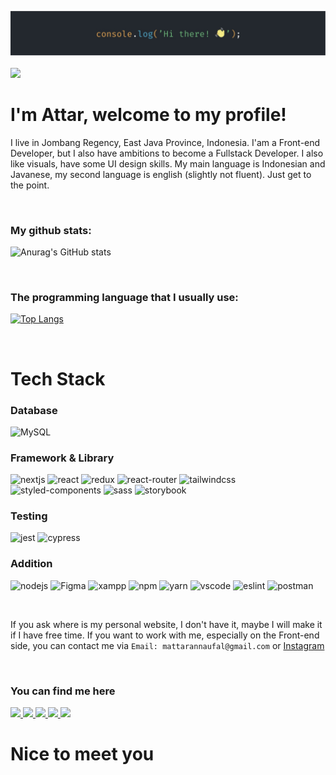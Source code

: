 ![myBanner](./asset/banner.jpg)
<br /><br />
![](https://komarev.com/ghpvc/?username=attaryu&style=flat-square&color=blue)
<br />

# I'm Attar, welcome to my profile!
I live in Jombang Regency, East Java Province, Indonesia. I'am a Front-end Developer, but I also have ambitions to become a Fullstack Developer. I also like visuals, have some UI design skills. My main language is Indonesian and Javanese, my second language is english (slightly not fluent). Just get to the point.

<br />

### My github stats:
![Anurag's GitHub stats](https://github-readme-stats.vercel.app/api?username=attaryu&show_icons=true&theme=tokyonight)

<br />

### The programming language that I usually use:
[![Top Langs](https://github-readme-stats.vercel.app/api/top-langs/?username=attaryu&layout=compact&theme=tokyonight)](https://github.com/anuraghazra/github-readme-stats)

<br />

# Tech Stack
### Database
![MySQL](https://img.shields.io/badge/MySQL-005C84?style=for-the-badge&logo=mysql&logoColor=white)

### Framework & Library
![nextjs](https://img.shields.io/badge/next.js-000000?style=for-the-badge&logo=nextdotjs&logoColor=white)
![react](https://img.shields.io/badge/React-20232A?style=for-the-badge&logo=react&logoColor=61DAFB)
![redux](https://img.shields.io/badge/Redux-593D88?style=for-the-badge&logo=redux&logoColor=white)
![react-router](https://img.shields.io/badge/React_Router-CA4245?style=for-the-badge&logo=react-router&logoColor=white)
![tailwindcss](https://img.shields.io/badge/Tailwind_CSS-38B2AC?style=for-the-badge&logo=tailwind-css&logoColor=white)
![styled-components](https://img.shields.io/badge/styled--components-DB7093?style=for-the-badge&logo=styled-components&logoColor=white)
![sass](https://img.shields.io/badge/Sass-CC6699?style=for-the-badge&logo=sass&logoColor=white)
![storybook](https://img.shields.io/badge/storybook-FF4785?style=for-the-badge&logo=storybook&logoColor=white)

### Testing
![jest](https://img.shields.io/badge/Jest-C21325?style=for-the-badge&logo=jest&logoColor=white)
![cypress](https://img.shields.io/badge/Cypress-17202C?style=for-the-badge&logo=cypress&logoColor=white)

### Addition
![nodejs](https://img.shields.io/badge/Node.js-339933?style=for-the-badge&logo=nodedotjs&logoColor=white)
![Figma](https://img.shields.io/badge/Figma-F24E1E?style=for-the-badge&logo=figma&logoColor=white)
![xampp](https://img.shields.io/badge/Xampp-F37623?style=for-the-badge&logo=xampp&logoColor=white)
![npm](https://img.shields.io/badge/npm-CB3837?style=for-the-badge&logo=npm&logoColor=white)
![yarn](https://img.shields.io/badge/Yarn-2C8EBB?style=for-the-badge&logo=yarn&logoColor=white)
![vscode](https://img.shields.io/badge/Visual_Studio-5C2D91?style=for-the-badge&logo=visual%20studio&logoColor=white)
![eslint](https://img.shields.io/badge/eslint-3A33D1?style=for-the-badge&logo=eslint&logoColor=white)
![postman](https://img.shields.io/badge/Postman-FF6C37?style=for-the-badge&logo=Postman&logoColor=white)

<br />

If you ask where is my personal website, I don't have it, maybe I will make it if I have free time. If you want to work with me, especially on the Front-end side, you can contact me via ```Email: mattarannaufal@gmail.com``` or <a href="https://www.instagram.com/just.atr_/" target="_blank">Instagram</a>

<br />

### You can find me here

<a href="https://www.linkedin.com/in/attar-annaufal-797730230/" target="_blank">
  <img src="https://img.shields.io/badge/LinkedIn-0077B5?style=for-the-badge&logo=linkedin&logoColor=white" />
</a>
<a href="https://dev.to/attaryu" target="_blank">
  <img src="https://img.shields.io/badge/dev.to-0A0A0A?style=for-the-badge&logo=devdotto&logoColor=white" />
</a>
<a href="https://codepen.io/atrn" target="_blank">
  <img src="https://img.shields.io/badge/Codepen-000000?style=for-the-badge&logo=codepen&logoColor=white" />
</a>
<a href="https://www.codewars.com/users/attaryu" target="_blank">
  <img src="https://img.shields.io/badge/Codewars-B1361E?style=for-the-badge&logo=Codewars&logoColor=white" />
</a>
<a href="https://www.instagram.com/just.atr_/" target="_blank">
  <img src="https://img.shields.io/badge/Instagram-E4405F?style=for-the-badge&logo=instagram&logoColor=white" />
</a>

<br />

# Nice to meet you

